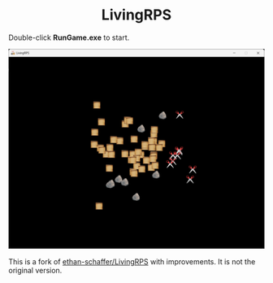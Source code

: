 <h1 align="center">LivingRPS</h1>

Double-click **RunGame.exe** to start.

![Demo](demo.png)

This is a fork of [ethan-schaffer/LivingRPS](https://github.com/ethan-schaffer/LivingRPS) with improvements. It is not the original version.